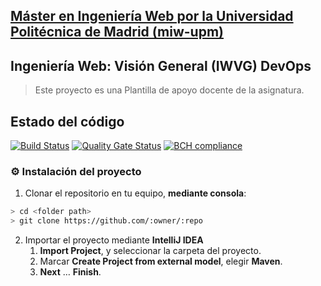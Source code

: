 ## [Máster en Ingeniería Web por la Universidad Politécnica de Madrid (miw-upm)](http://miw.etsisi.upm.es)
## Ingeniería Web: Visión General (IWVG) DevOps
> Este proyecto es una Plantilla de apoyo docente de la asignatura.

## Estado del código
[![Build Status](https://travis-ci.com/met-avila/ecosystem-demo.svg?branch=develop)](https://travis-ci.com/met-avila/ecosystem-demo)
[![Quality Gate Status](https://sonarcloud.io/api/project_badges/measure?project=es.upm.miw%3Atemplate-webflux&metric=alert_status)](https://sonarcloud.io/dashboard?id=es.upm.miw%3Atemplate-webflux)
[![BCH compliance](https://bettercodehub.com/edge/badge/met-avila/ecosystem-demo?branch=develop)](https://bettercodehub.com/)

### :gear: Instalación del proyecto
1. Clonar el repositorio en tu equipo, **mediante consola**:
```sh
> cd <folder path>
> git clone https://github.com/:owner/:repo
```
2. Importar el proyecto mediante **IntelliJ IDEA**
   1. **Import Project**, y seleccionar la carpeta del proyecto.
   1. Marcar **Create Project from external model**, elegir **Maven**.
   1. **Next** … **Finish**.
